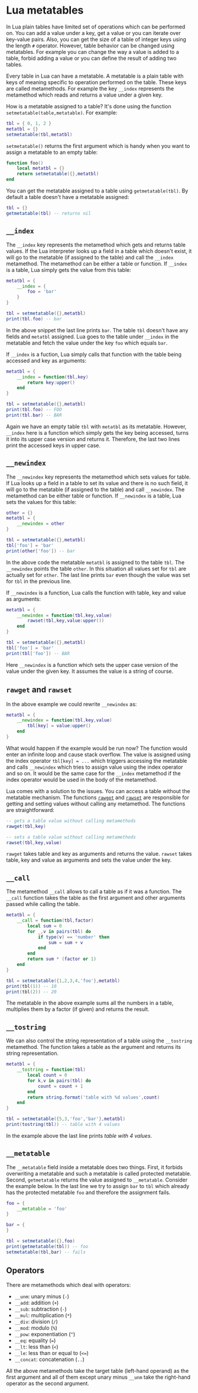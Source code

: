 Lua metatables
====

In Lua plain tables have limited set of operations which can be performed on. You can add a value under a key, get a value or you can iterate over key-value pairs. Also, you can get the size of a table of integer keys using the length `#` operator. However, table behavior can be changed using metatables. For example you can change the way a value is added to a table, forbid adding a value or you can define the result of adding two tables.

Every table in Lua can have a metatable. A metatable is a plain table with keys of meaning specific to operation performed on the table. These keys are called metamethods. For example the key `__index` represents the metamethod which reads and returns a value under a given key.

How is a metatable assigned to a table? It's done using the function `setmetatable(table,metatable)`. For example:
```lua
tbl = { 0, 1, 2 }
metatbl = {}
setmetatable(tbl,metatbl)
```
`setmetatable()` returns the first argument which is handy when you want to assign a metatable to an empty table:
```lua
function foo()
    local metatbl = {}
    return setmetatable({},metatbl)
end
```

You can get the metatable assigned to a table using `getmetatable(tbl)`. By default a table doesn't have a metatable assigned:
```lua
tbl = {}
getmetatable(tbl) -- returns nil
```

`__index`
----

The `__index` key represents the metamethod which gets and returns table values. If the Lua interpreter looks up a field in a table which doesn't exist, it will go to the metatable (if assigned to the table) and call the `__index` metamethod. The metamethod can be either a table or function. If `__index` is a table, Lua simply gets the value from this table:
```lua
metatbl = {
    __index = {
        foo = 'bar'
    }
}

tbl = setmetatable({},metatbl)
print(tbl.foo) -- bar
```
In the above snippet the last line prints `bar`. The table `tbl` doesn't have any fields and `metatbl` assigned. Lua goes to the table under `__index` in the metatable and fetch the value under the key `foo` which equals `bar`.

If `__index` is a fuction, Lua simply calls that function with the table being accessed and key as arguments:
```lua
metatbl = {
    __index = function(tbl,key)
        return key:upper()
    end
}

tbl = setmetatable({},metatbl)
print(tbl.foo) -- FOO
print(tbl.bar) -- BAR
```
Again we have an empty table `tbl` with `metatbl` as its metatable. However, `__index` here is a function which simply gets the key being accessed, turns it into its upper case version and returns it. Therefore, the last two lines print the accessed keys in upper case.

`__newindex`
----

The `__newindex` key represents the metamethod which sets values for table. If Lua looks up a field in a table to set its value and there is no such field, it will go to the metatable (if assigned to the table) and call `__newindex`. The metamethod can be either table or function. If `__newindex` is a table, Lua sets the values for this table:
```lua
other = {}
metatbl = {
    __newindex = other
}

tbl = setmetatable({},metatbl)
tbl['foo'] = 'bar'
print(other['foo']) -- bar
```
In the above code the metatable `metatbl` is assigned to the table `tbl`. The `__newindex` points the table `other`. In this situation all values set for `tbl` are actually set for `other`. The last line prints `bar` even though the value was set for `tbl` in the previous line.

If `__newindex` is a function, Lua calls the function with table, key and value as arguments:
```lua
metatbl = {
    __newindex = function(tbl,key,value)
        rawset(tbl,key,value:upper())
    end
}

tbl = setmetatable({},metatbl)
tbl['foo'] = 'bar'
print(tbl['foo']) -- BAR
```
Here `__newindex` is a function which sets the upper case version of the value under the given key. It assumes the value is a string of course.

`rawget` and `rawset`
----
In the above example we could rewrite `__newindex` as:
```lua
metatbl = {
    __newindex = function(tbl,key,value)
        tbl[key] = value:upper()
    end
}
```
What would happen if the example would be run now? The function would enter an infinite loop and cause stack overflow. The value is assigned using the index operator `tbl[key] = ...` which triggers accessing the metatable and calls `__newindex` which tries to assign value using the index operator and so on. It would be the same case for the `__index` metamethod if the index operator would be used in the body of the metamethod.

Lua comes with a solution to the issues. You can access a table without the metatable mechanism. The functions [`rawget`](https://www.lua.org/manual/5.3/manual.html#pdf-rawget) and [`rawset`](https://www.lua.org/manual/5.3/manual.html#pdf-rawset) are responsible for getting and setting values without calling any metamethod. The functions are straightforward:
```lua
-- gets a table value without calling metamethods
rawget(tbl,key)

-- sets a table value without calling metamethods
rawset(tbl,key,value)
```
`rawget` takes table and key as arguments and returns the value. `rawset` takes table, key and value as arguments and sets the value under the key.

`__call`
----

The metamethod `__call` allows to call a table as if it was a function. The `__call` function takes the table as the first argument and other arguments passed while calling the table.

```lua
metatbl = {
    __call = function(tbl,factor)
        local sum = 0
        for _,v in pairs(tbl) do
            if type(v) == 'number' then
                sum = sum + v
            end
        end
        return sum * (factor or 1)
    end
}

tbl = setmetatable({1,2,3,4,'foo'},metatbl)
print(tbl(1)) -- 10
print(tbl(2)) -- 20
```
The metatable in the above example sums all the numbers in a table, multiplies them by a factor (if given) and returns the result.

`__tostring`
----

We can also control the string representation of a table using the `__tostring` metamethod. The function takes a table as the argument and returns its string representation.

```lua
metatbl = {
    __tostring = function(tbl)
        local count = 0
        for k,v in pairs(tbl) do
            count = count + 1
        end
        return string.format('table with %d values',count)
    end
}

tbl = setmetatable({5,3,'foo','bar'},metatbl)
print(tostring(tbl)) -- table with 4 values
```
In the example above the last line prints *table with 4 values*.

`__metatable`
----

The `__metatable` field inside a metatable does two things. First, it forbids overwriting a metatable and such a metatable is called protected metatable. Second, `getmetatable` returns the value assigned to `__metatable`. Consider the example below. In the last line we try to assign `bar` to `tbl` which already has the protected metatable `foo` and therefore the assignment fails.
```lua
foo = {
    __metatable = 'foo'
}

bar = {
}

tbl = setmetatable({},foo)
print(getmetatable(tbl)) -- foo
setmetatable(tbl,bar) -- fails
```

Operators
----

There are metamethods which deal with operators:
- `__unm`: unary minus (`-`)
- `__add`: addition (`+`)
- `__sub`: subtraction (`-`)
- `__mul`: multiplication (`*`)
- `__div`: division (`/`)
- `__mod`: modulo (`%`)
- `__pow`: exponentiation (`^`)
- `__eq`: equality (`=`)
- `__lt`: less than (`<`)
- `__le`: less than or equal to (`<=`)
- `__concat`: concatenation (`..`)

All the above metamethods take the target table (left-hand operand) as the first argument and all of them except unary minus `__unm` take the right-hand operator as the second argument.
